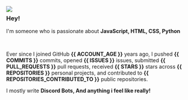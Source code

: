 <img align="left" src="https://orhun.dev/img/crow.png">

### Hey!

I'm someone who is passionate about **JavaScript, HTML, CSS, Python**


<br>

Ever since I joined GitHub **{{ ACCOUNT_AGE }}** years ago, I pushed **{{ COMMITS }}** commits, opened **{{ ISSUES }}** issues, submitted **{{ PULL_REQUESTS }}** pull requests, received **{{ STARS }}** stars across **{{ REPOSITORIES }}** personal projects, and contributed to **{{ REPOSITORIES_CONTRIBUTED_TO }}** public repositories.

I mostly write **Discord Bots, And anything i feel like really!**


